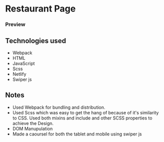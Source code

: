 # Restaurant Page
### Preview
<!-- Adding a image here -->
## Technologies used
* Webpack
* HTML
* JavaScript
* Scss
* Netlify
* Swiper js
## Notes
* Used Webpack for bundling and distribution.
* Used Scss which was easy to get the hang of because of it's similarity to CSS. Used both mixins and include and other SCSS properties to achieve the Design.
* DOM Manupulation
* Made a caoursel for both the tablet and mobile using swiper js

